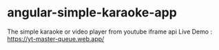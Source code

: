 # angular-simple-karaoke-app
The simple karaoke or video player from youtube iframe api
Live Demo : https://yt-master-queue.web.app/

